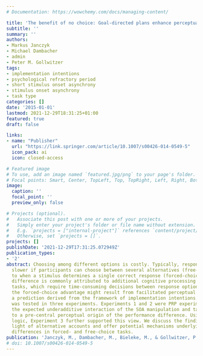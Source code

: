 ```yaml
---
# Documentation: https://wowchemy.com/docs/managing-content/

title: 'The benefit of no choice: Goal-directed plans enhance perceptual processing'
subtitle: ''
summary: ''
authors:
- Markus Janczyk
- Michael Dambacher
- admin
- Peter M. Gollwitzer
tags:
- implementation intentions
- psychological refractory period
- short stimulus onset asynchrony
- stimulus onset asynchrony
- task type
categories: []
date: '2015-01-01'
lastmod: 2021-12-29T18:31:25+01:00
featured: true
draft: false

links:
- name: "Publisher"
  url: "https://link.springer.com/article/10.1007/s00426-014-0549-5"
  icon_pack: ai
  icon: closed-access

# Featured image
# To use, add an image named `featured.jpg/png` to your page's folder.
# Focal points: Smart, Center, TopLeft, Top, TopRight, Left, Right, BottomLeft, Bottom, BottomRight.
image:
  caption: ''
  focal_point: ''
  preview_only: false

# Projects (optional).
#   Associate this post with one or more of your projects.
#   Simply enter your project's folder or file name without extension.
#   E.g. `projects = ["internal-project"]` references `content/project/deep-learning/index.md`.
#   Otherwise, set `projects = []`.
projects: []
publishDate: '2021-12-29T17:31:25.072949Z'
publication_types:
- '2'
abstract: Choosing among different options is costly. Typically, response times are
  slower if participants can choose between several alternatives (free-choice) compared
  to when a stimulus determines a single correct response (forced-choice). This performance
  difference is commonly attributed to additional cognitive processing in free-choice
  tasks, which require time-consuming decisions between response options. Alternatively,
  the forced-choice advantage might result from facilitated perceptual processing,
  a prediction derived from the framework of implementation intentions. This hypothesis
  was tested in three experiments. Experiments 1 and 2 were PRP experiments and showed
  the expected underadditive interaction of the SOA manipulation and task type, pointing
  to a pre-central perceptual origin of the performance difference. Using the additive-factors
  logic, Experiment 3 further supported this view. We discuss the findings in the
  light of alternative accounts and offer potential mechanisms underlying performance
  differences in forced- and free-choice tasks.
publication: 'Janczyk, M., Dambacher, M., Bieleke, M., & Gollwitzer, P. M. (2015). The benefit of no choice: Goal-directed plans enhance perceptual processing. *Psychological Research*, *79*(2), 206–220. https://doi.org/10.1007/s00426-014-0549-5'
# doi: 10.1007/s00426-014-0549-5
---
```

